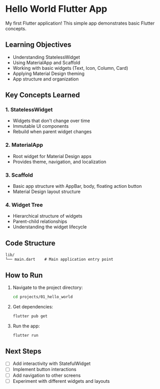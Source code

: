 # Hello World Flutter App

My first Flutter application! This simple app demonstrates basic Flutter concepts.

## Learning Objectives

- Understanding StatelessWidget
- Using MaterialApp and Scaffold
- Working with basic widgets (Text, Icon, Column, Card)
- Applying Material Design theming
- App structure and organization

## Key Concepts Learned

### 1. StatelessWidget
- Widgets that don't change over time
- Immutable UI components
- Rebuild when parent widget changes

### 2. MaterialApp
- Root widget for Material Design apps
- Provides theme, navigation, and localization

### 3. Scaffold
- Basic app structure with AppBar, body, floating action button
- Material Design layout structure

### 4. Widget Tree
- Hierarchical structure of widgets
- Parent-child relationships
- Understanding the widget lifecycle

## Code Structure

```
lib/
└── main.dart    # Main application entry point
```

## How to Run

1. Navigate to the project directory:
   ```bash
   cd projects/01_hello_world
   ```

2. Get dependencies:
   ```bash
   flutter pub get
   ```

3. Run the app:
   ```bash
   flutter run
   ```

## Next Steps

- [ ] Add interactivity with StatefulWidget
- [ ] Implement button interactions
- [ ] Add navigation to other screens
- [ ] Experiment with different widgets and layouts
